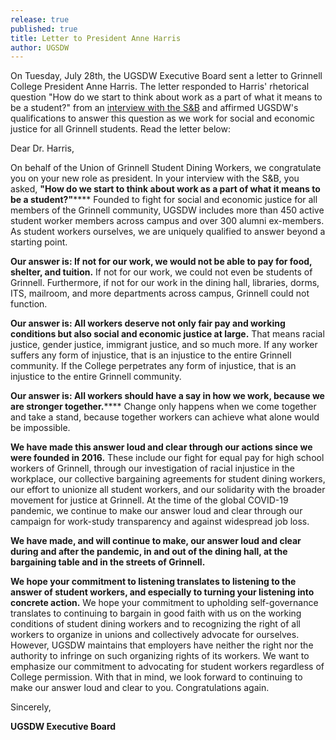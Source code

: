 ```yaml
---
release: true
published: true
title: Letter to President Anne Harris
author: UGSDW
---
```

On Tuesday, July 28th, the UGSDW Executive Board sent a letter to Grinnell College President Anne Harris. The letter responded to Harris' rhetorical question "How do we start to think about work as a part of what it means to be a student?" from an [interview with the S&B](http://www.thesandb.com/article/the-sb-interviews-acting-president-anne-harris-on-leadership-in-time-of-two-pandemics.html) and affirmed UGSDW's qualifications to answer this question as we work for social and economic justice for all Grinnell students. Read the letter below:




Dear Dr. Harris,

On behalf of the Union of Grinnell Student Dining Workers, we congratulate you on your new role as president. In your interview with the S&B, you asked, **"How do we start to think about work as a part of what it means to be a student?"****** Founded to fight for social and economic justice for all members of the Grinnell community, UGSDW includes more than 450 active student worker members across campus and over 300 alumni ex-members. As student workers ourselves, we are uniquely qualified to answer beyond a starting point.

**Our answer is: If not for our work, we would not be able to pay for food, shelter, and tuition.** If not for our work, we could not even be students of Grinnell. Furthermore, if not for our work in the dining hall, libraries, dorms, ITS, mailroom, and more departments across campus, Grinnell could not function.

**Our answer is: All workers deserve not only fair pay and working conditions but also social and economic justice at large.** That means racial justice, gender justice, immigrant justice, and so much more. If any worker suffers any form of injustice, that is an injustice to the entire Grinnell community. If the College perpetrates any form of injustice, that is an injustice to the entire Grinnell community.

**Our answer is: All workers should have a say in how we work, because we are stronger together.****** Change only happens when we come together and take a stand, because together workers can achieve what alone would be impossible.

**We have made this answer loud and clear through our actions since we were founded in 2016.** These include our fight for equal pay for high school workers of Grinnell, through our investigation of racial injustice in the workplace, our collective bargaining agreements for student dining workers, our effort to unionize all student workers, and our solidarity with the broader movement for justice at Grinnell. At the time of the global COVID-19 pandemic, we continue to make our answer loud and clear through our campaign for work-study transparency and against widespread job loss.

**We have made, and will continue to make, our answer loud and clear during and after the pandemic, in and out of the dining hall, at the bargaining table and in the streets of Grinnell.**

**We hope your commitment to listening translates to listening to the answer of student workers, and especially to turning your listening into concrete action.** We hope your commitment to upholding self-governance translates to continuing to bargain in good faith with us on the working conditions of student dining workers and to recognizing the right of all workers to organize in unions and collectively advocate for ourselves. However, UGSDW maintains that employers have neither the right nor the authority to infringe on such organizing rights of its workers. We want to emphasize our commitment to advocating for student workers regardless of College permission. With that in mind, we look forward to continuing to make our answer loud and clear to you. Congratulations again.


Sincerely,

**UGSDW Executive Board**
